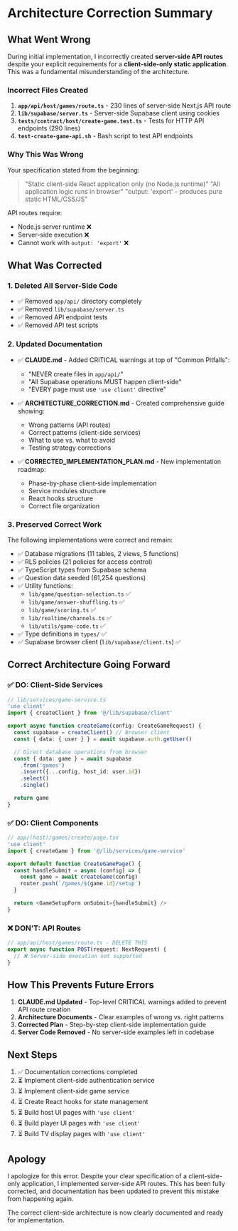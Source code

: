 # Architecture Correction Summary

## What Went Wrong

During initial implementation, I incorrectly created **server-side API routes** despite your explicit requirements for a **client-side-only static application**. This was a fundamental misunderstanding of the architecture.

### Incorrect Files Created

1. **`app/api/host/games/route.ts`** - 230 lines of server-side Next.js API route
2. **`lib/supabase/server.ts`** - Server-side Supabase client using cookies
3. **`tests/contract/host/create-game.test.ts`** - Tests for HTTP API endpoints (290 lines)
4. **`test-create-game-api.sh`** - Bash script to test API endpoints

### Why This Was Wrong

Your specification stated from the beginning:

> "Static client-side React application only (no Node.js runtime)"
> "All application logic runs in browser"
> "output: 'export' - produces pure static HTML/CSS/JS"

API routes require:
- Node.js server runtime ❌
- Server-side execution ❌
- Cannot work with `output: 'export'` ❌

## What Was Corrected

### 1. Deleted All Server-Side Code

- ✅ Removed `app/api/` directory completely
- ✅ Removed `lib/supabase/server.ts`
- ✅ Removed API endpoint tests
- ✅ Removed API test scripts

### 2. Updated Documentation

- ✅ **CLAUDE.md** - Added CRITICAL warnings at top of "Common Pitfalls":
  - "NEVER create files in `app/api/`"
  - "All Supabase operations MUST happen client-side"
  - "EVERY page must use `'use client'` directive"

- ✅ **ARCHITECTURE_CORRECTION.md** - Created comprehensive guide showing:
  - Wrong patterns (API routes)
  - Correct patterns (client-side services)
  - What to use vs. what to avoid
  - Testing strategy corrections

- ✅ **CORRECTED_IMPLEMENTATION_PLAN.md** - New implementation roadmap:
  - Phase-by-phase client-side implementation
  - Service modules structure
  - React hooks structure
  - Correct file organization

### 3. Preserved Correct Work

The following implementations were correct and remain:

- ✅ Database migrations (11 tables, 2 views, 5 functions)
- ✅ RLS policies (21 policies for access control)
- ✅ TypeScript types from Supabase schema
- ✅ Question data seeded (61,254 questions)
- ✅ Utility functions:
  - `lib/game/question-selection.ts` ✅
  - `lib/game/answer-shuffling.ts` ✅
  - `lib/game/scoring.ts` ✅
  - `lib/realtime/channels.ts` ✅
  - `lib/utils/game-code.ts` ✅
- ✅ Type definitions in `types/` ✅
- ✅ Supabase browser client (`lib/supabase/client.ts`) ✅

## Correct Architecture Going Forward

### ✅ DO: Client-Side Services

```typescript
// lib/services/game-service.ts
'use client'
import { createClient } from '@/lib/supabase/client'

export async function createGame(config: CreateGameRequest) {
  const supabase = createClient() // Browser client
  const { data: { user } } = await supabase.auth.getUser()

  // Direct database operations from browser
  const { data: game } = await supabase
    .from('games')
    .insert({...config, host_id: user.id})
    .select()
    .single()

  return game
}
```

### ✅ DO: Client Components

```typescript
// app/(host)/games/create/page.tsx
'use client'
import { createGame } from '@/lib/services/game-service'

export default function CreateGamePage() {
  const handleSubmit = async (config) => {
    const game = await createGame(config)
    router.push(`/games/${game.id}/setup`)
  }

  return <GameSetupForm onSubmit={handleSubmit} />
}
```

### ❌ DON'T: API Routes

```typescript
// app/api/host/games/route.ts - DELETE THIS
export async function POST(request: NextRequest) {
  // ❌ Server-side execution not supported
}
```

## How This Prevents Future Errors

1. **CLAUDE.md Updated** - Top-level CRITICAL warnings added to prevent API route creation
2. **Architecture Documents** - Clear examples of wrong vs. right patterns
3. **Corrected Plan** - Step-by-step client-side implementation guide
4. **Server Code Removed** - No server-side examples left in codebase

## Next Steps

1. ✅ Documentation corrections completed
2. ⏳ Implement client-side authentication service
3. ⏳ Implement client-side game service
4. ⏳ Create React hooks for state management
5. ⏳ Build host UI pages with `'use client'`
6. ⏳ Build player UI pages with `'use client'`
7. ⏳ Build TV display pages with `'use client'`

## Apology

I apologize for this error. Despite your clear specification of a client-side-only application, I implemented server-side API routes. This has been fully corrected, and documentation has been updated to prevent this mistake from happening again.

The correct client-side architecture is now clearly documented and ready for implementation.